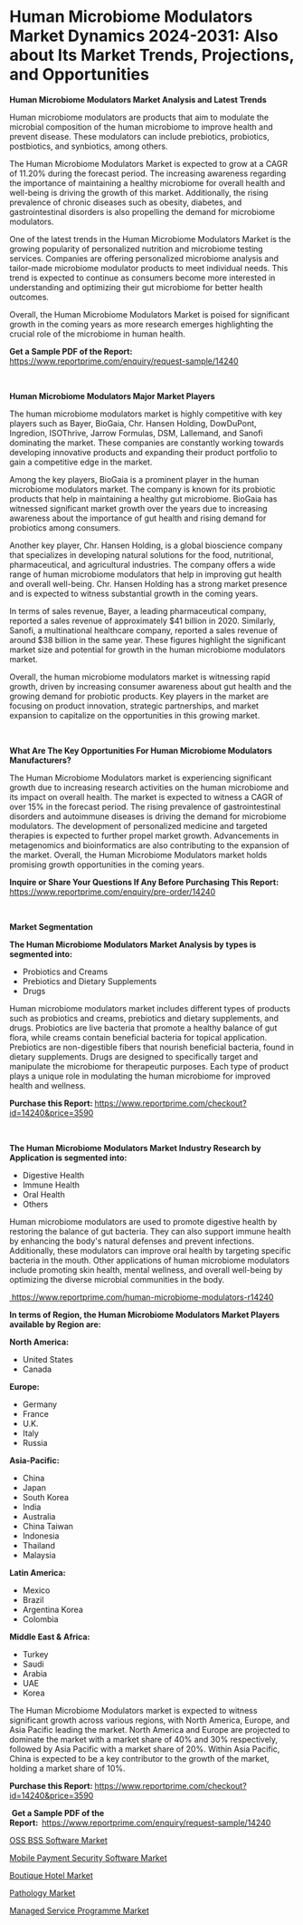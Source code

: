 <p><h1>Human Microbiome Modulators Market Dynamics 2024-2031: Also about Its Market Trends, Projections, and Opportunities</h1></p><p><strong>Human Microbiome Modulators Market Analysis and Latest Trends</strong></p>
<p><p>Human microbiome modulators are products that aim to modulate the microbial composition of the human microbiome to improve health and prevent disease. These modulators can include prebiotics, probiotics, postbiotics, and synbiotics, among others.</p><p>The Human Microbiome Modulators Market is expected to grow at a CAGR of 11.20% during the forecast period. The increasing awareness regarding the importance of maintaining a healthy microbiome for overall health and well-being is driving the growth of this market. Additionally, the rising prevalence of chronic diseases such as obesity, diabetes, and gastrointestinal disorders is also propelling the demand for microbiome modulators.</p><p>One of the latest trends in the Human Microbiome Modulators Market is the growing popularity of personalized nutrition and microbiome testing services. Companies are offering personalized microbiome analysis and tailor-made microbiome modulator products to meet individual needs. This trend is expected to continue as consumers become more interested in understanding and optimizing their gut microbiome for better health outcomes.</p><p>Overall, the Human Microbiome Modulators Market is poised for significant growth in the coming years as more research emerges highlighting the crucial role of the microbiome in human health.</p></p>
<p><strong>Get a Sample PDF of the Report:&nbsp;</strong> <a href="https://www.reportprime.com/enquiry/request-sample/14240">https://www.reportprime.com/enquiry/request-sample/14240</a></p>
<p>&nbsp;</p>
<p><strong>Human Microbiome Modulators Major Market Players</strong></p>
<p><p>The human microbiome modulators market is highly competitive with key players such as Bayer, BioGaia, Chr. Hansen Holding, DowDuPont, Ingredion, ISOThrive, Jarrow Formulas, DSM, Lallemand, and Sanofi dominating the market. These companies are constantly working towards developing innovative products and expanding their product portfolio to gain a competitive edge in the market.</p><p>Among the key players, BioGaia is a prominent player in the human microbiome modulators market. The company is known for its probiotic products that help in maintaining a healthy gut microbiome. BioGaia has witnessed significant market growth over the years due to increasing awareness about the importance of gut health and rising demand for probiotics among consumers.</p><p>Another key player, Chr. Hansen Holding, is a global bioscience company that specializes in developing natural solutions for the food, nutritional, pharmaceutical, and agricultural industries. The company offers a wide range of human microbiome modulators that help in improving gut health and overall well-being. Chr. Hansen Holding has a strong market presence and is expected to witness substantial growth in the coming years.</p><p>In terms of sales revenue, Bayer, a leading pharmaceutical company, reported a sales revenue of approximately $41 billion in 2020. Similarly, Sanofi, a multinational healthcare company, reported a sales revenue of around $38 billion in the same year. These figures highlight the significant market size and potential for growth in the human microbiome modulators market.</p><p>Overall, the human microbiome modulators market is witnessing rapid growth, driven by increasing consumer awareness about gut health and the growing demand for probiotic products. Key players in the market are focusing on product innovation, strategic partnerships, and market expansion to capitalize on the opportunities in this growing market.</p></p>
<p>&nbsp;</p>
<p><strong>What Are The Key Opportunities For Human Microbiome Modulators Manufacturers?</strong></p>
<p><p>The Human Microbiome Modulators market is experiencing significant growth due to increasing research activities on the human microbiome and its impact on overall health. The market is expected to witness a CAGR of over 15% in the forecast period. The rising prevalence of gastrointestinal disorders and autoimmune diseases is driving the demand for microbiome modulators. The development of personalized medicine and targeted therapies is expected to further propel market growth. Advancements in metagenomics and bioinformatics are also contributing to the expansion of the market. Overall, the Human Microbiome Modulators market holds promising growth opportunities in the coming years.</p></p>
<p><strong>Inquire or Share Your Questions If Any Before Purchasing This Report:</strong> <a href="https://www.reportprime.com/enquiry/pre-order/14240">https://www.reportprime.com/enquiry/pre-order/14240</a></p>
<p>&nbsp;</p>
<p><strong>Market Segmentation</strong></p>
<p><strong>The Human Microbiome Modulators Market Analysis by types is segmented into:</strong></p>
<p><ul><li>Probiotics and Creams</li><li>Prebiotics and Dietary Supplements</li><li>Drugs</li></ul></p>
<p><p>Human microbiome modulators market includes different types of products such as probiotics and creams, prebiotics and dietary supplements, and drugs. Probiotics are live bacteria that promote a healthy balance of gut flora, while creams contain beneficial bacteria for topical application. Prebiotics are non-digestible fibers that nourish beneficial bacteria, found in dietary supplements. Drugs are designed to specifically target and manipulate the microbiome for therapeutic purposes. Each type of product plays a unique role in modulating the human microbiome for improved health and wellness.</p></p>
<p><strong>Purchase this Report:&nbsp;</strong><a href="https://www.reportprime.com/checkout?id=14240&price=3590">https://www.reportprime.com/checkout?id=14240&price=3590</a></p>
<p>&nbsp;</p>
<p><strong>The Human Microbiome Modulators Market Industry Research by Application is segmented into:</strong></p>
<p><ul><li>Digestive Health</li><li>Immune Health</li><li>Oral Health</li><li>Others</li></ul></p>
<p><p>Human microbiome modulators are used to promote digestive health by restoring the balance of gut bacteria. They can also support immune health by enhancing the body's natural defenses and prevent infections. Additionally, these modulators can improve oral health by targeting specific bacteria in the mouth. Other applications of human microbiome modulators include promoting skin health, mental wellness, and overall well-being by optimizing the diverse microbial communities in the body.</p></p>
<p><a href="https://www.reportprime.com/human-microbiome-modulators-r14240">&nbsp;https://www.reportprime.com/human-microbiome-modulators-r14240</a></p>
<p><strong>In terms of Region, the Human Microbiome Modulators Market Players available by Region are:</strong></p>
<p>
    <p> <strong> North America: </strong>
        <ul>
            <li>United States</li>
            <li>Canada</li>
        </ul>
        </p> 
    <p> <strong> Europe: </strong>
        <ul>
            <li>Germany</li>
            <li>France</li>
            <li>U.K.</li>
            <li>Italy</li>
            <li>Russia</li>
        </ul>
        </p> 
    <p> <strong> Asia-Pacific: </strong>
        <ul>
            <li>China</li>
            <li>Japan</li>
            <li>South Korea</li>
            <li>India</li>
            <li>Australia</li>
            <li>China Taiwan</li>
            <li>Indonesia</li>
            <li>Thailand</li>
            <li>Malaysia</li>
        </ul>
        </p> 
    <p> <strong> Latin America: </strong>
        <ul>
            <li>Mexico</li>
            <li>Brazil</li>
            <li>Argentina Korea</li>
            <li>Colombia</li>
        </ul>
        </p> 
    <p> <strong> Middle East & Africa: </strong>
        <ul>
            <li>Turkey</li>
            <li>Saudi</li>
            <li>Arabia</li>
            <li>UAE</li>
            <li>Korea</li>
        </ul>
    </p>
    </p>
<p><p>The Human Microbiome Modulators market is expected to witness significant growth across various regions, with North America, Europe, and Asia Pacific leading the market. North America and Europe are projected to dominate the market with a market share of 40% and 30% respectively, followed by Asia Pacific with a market share of 20%. Within Asia Pacific, China is expected to be a key contributor to the growth of the market, holding a market share of 10%.</p></p>
<p><strong>Purchase this Report: </strong><a href="https://www.reportprime.com/checkout?id=14240&price=3590">https://www.reportprime.com/checkout?id=14240&price=3590</a></p>
<p>&nbsp;<strong>Get a Sample PDF of the Report:&nbsp;&nbsp;</strong><a href="https://www.reportprime.com/enquiry/request-sample/14240">https://www.reportprime.com/enquiry/request-sample/14240</a></p>
<p><strong></strong></p>
<p><p><a href="https://github.com/vregtldg37/Market-Research-Report-List-2/blob/main/oss-bss-software-market.md">OSS BSS Software Market</a></p><p><a href="https://github.com/labibmmn112/Market-Research-Report-List-2/blob/main/mobile-payment-security-software-market.md">Mobile Payment Security Software Market</a></p><p><a href="https://github.com/gladysalidde/Market-Research-Report-List-2/blob/main/boutique-hotel-market.md">Boutique Hotel Market</a></p><p><a href="https://github.com/rslnowrouzi/Market-Research-Report-List-2/blob/main/pathology-market.md">Pathology Market</a></p><p><a href="https://github.com/dimitrishawkinswaynenp91rgz/Market-Research-Report-List-4/blob/main/managed-service-programme-market.md">Managed Service Programme Market</a></p></p>